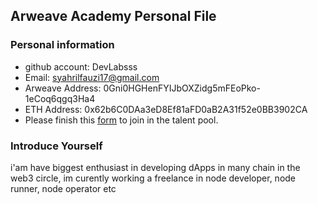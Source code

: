 ## Arweave Academy Personal File

### Personal information

- github account: DevLabsss
- Email: syahrilfauzi17@gmail.com
- Arweave Address: 0Gni0HGHenFYIJbOXZidg5mFEoPko-1eCoq6qgq3Ha4
- ETH Address: 0x62b6C0DAa3eD8Ef81aFD0aB2A31f52e0BB3902CA
- Please finish this [form](https://docs.google.com/forms/d/e/1FAIpQLSfWA5fIIcBgmRppm3jNz5vmf9Mai_QMVil-2pO4r7YKn_Zhtw/viewform?usp=sf_link) to join in the talent pool.

### Introduce Yourself
 i'am have biggest enthusiast in developing dApps in many chain in the web3 circle, im curently working a freelance in node developer, node runner, node operator etc
